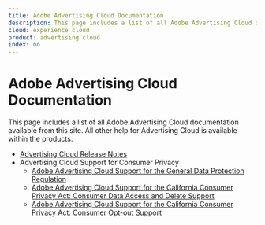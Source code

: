 ```yaml
---
title: Adobe Advertising Cloud Documentation
description: This page includes a list of all Adobe Advertising Cloud documentation available outside the products.
cloud: experience cloud
product: advertising cloud
index: no
---
```


# Adobe Advertising Cloud Documentation

This page includes a list of all Adobe Advertising Cloud documentation available from this site. All other help for Advertising Cloud is available within the products.

+ [Advertising Cloud Release Notes](https://docs.adobe.com/content/help/en/release-notes/experience-cloud/current.html#adcloud)
+ Advertising Cloud Support for Consumer Privacy
  + [Adobe Advertising Cloud Support for the General Data Protection Regulation](misc/ad-cloud-gdpr.md)
  + [Adobe Advertising Cloud Support for the California Consumer Privacy Act: Consumer Data Access and Delete Support](misc/ad-cloud-ccpa-access-delete.md)
  + [Adobe Advertising Cloud Support for the California Consumer Privacy Act: Consumer Opt-out Support](misc/ad-cloud-ccpa-opt-out-of-sale.md)
